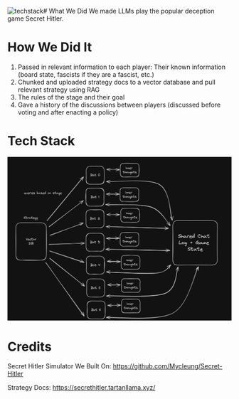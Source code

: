 <img width="979" alt="techstack" src="https://github.com/edis0n-zhang/secret-hitler-player/assets/115107294/e94e0c73-5a17-44a9-86d8-67446d870be3"># What We Did
We made LLMs play the popular deception game Secret Hitler.

# How We Did It
1. Passed in relevant information to each player: Their known information (board state, fascists if they are a fascist, etc.)
2. Chunked and uploaded strategy docs to a vector database and pull relevant strategy using RAG
3. The rules of the stage and their goal
4. Gave a history of the discussions between players (discussed before voting and after enacting a policy)

# Tech Stack
![Tech Stack](techstack.png)

# Credits
Secret Hitler Simulator We Built On: https://github.com/Mycleung/Secret-Hitler

Strategy Docs: https://secrethitler.tartanllama.xyz/
